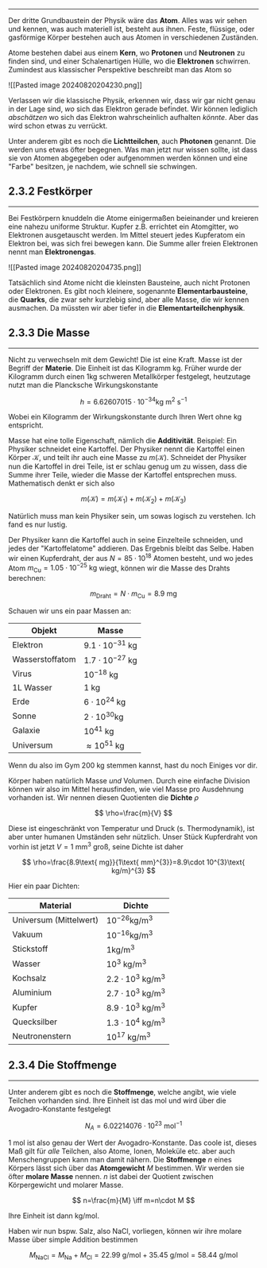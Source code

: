 ***

Der dritte Grundbaustein der Physik wäre das **Atom**. Alles was wir sehen und kennen, was auch materiell ist, besteht aus ihnen. Feste, flüssige, oder gasförmige Körper bestehen auch aus Atomen in verschiedenen Zuständen.

Atome bestehen dabei aus einem **Kern**, wo **Protonen** und **Neutronen** zu finden sind, und einer Schalenartigen Hülle, wo die **Elektronen** schwirren. Zumindest aus klassischer Perspektive beschreibt man das Atom so

![[Pasted image 20240820204230.png]]

Verlassen wir die klassische Physik, erkennen wir, dass wir gar nicht genau in der Lage sind, *wo* sich das Elektron gerade befindet. Wir können lediglich *abschätzen* wo sich das Elektron wahrscheinlich aufhalten *könnte*. Aber das wird schon etwas zu verrückt.

Unter anderem gibt es noch die **Lichtteilchen**, auch **Photonen** genannt. Die werden uns etwas öfter begegnen. Was man jetzt nur wissen sollte, ist dass sie von Atomen abgegeben oder aufgenommen werden können und eine "Farbe" besitzen, je nachdem, wie schnell sie schwingen.

## 2.3.2 Festkörper
***

Bei Festkörpern knuddeln die Atome einigermaßen beieinander und kreieren eine nahezu uniforme Struktur. Kupfer z.B. errichtet ein Atomgitter, wo Elektronen ausgetauscht werden. Im Mittel steuert jedes Kupferatom ein Elektron bei, was sich frei bewegen kann. Die Summe aller freien Elektronen nennt man **Elektronengas**.

![[Pasted image 20240820204735.png]]

Tatsächlich sind Atome nicht die kleinsten Bausteine, auch nicht Protonen oder Elektronen. Es gibt noch kleinere, sogenannte **Elementarbausteine**, die **Quarks**, die zwar sehr kurzlebig sind, aber alle Masse, die wir kennen ausmachen. Da müssten wir aber tiefer in die **Elementarteilchenphysik**.

## 2.3.3 Die Masse
***

Nicht zu verwechseln mit dem Gewicht! Die ist eine Kraft. Masse ist der Begriff der **Materie**. Die Einheit ist das Kilogramm $\text{kg}$. Früher wurde der Kilogramm durch einen 1kg schweren Metallkörper festgelegt, heutzutage nutzt man die Plancksche Wirkungskonstante

$$
h=6.62607015\cdot 10^{-34}\text{kg m}^{2}\text{ s}^{-1}
$$

Wobei ein Kilogramm der Wirkungskonstante durch Ihren Wert ohne $\text{kg}$ entspricht.

Masse hat eine tolle Eigenschaft, nämlich die **Additivität**. Beispiel: Ein Physiker schneidet eine Kartoffel. Der Physiker nennt die Kartoffel einen Körper $\mathcal{K}$, und teilt ihr auch eine Masse zu $m(\mathcal{K})$. Schneidet der Physiker nun die Kartoffel in drei Teile, ist er schlau genug um zu wissen, dass die Summe ihrer Teile, wieder die Masse der Kartoffel entsprechen muss. Mathematisch denkt er sich also

$$
m(\mathcal{K})=m(\mathcal{K}_{1})+m(\mathcal{K}_{2})+m(\mathcal{K}_{3})
$$

Natürlich muss man kein Physiker sein, um sowas logisch zu verstehen. Ich fand es nur lustig.

Der Physiker kann die Kartoffel auch in seine Einzelteile schneiden, und jedes der "Kartoffelatome" addieren. Das Ergebnis bleibt das Selbe. Haben wir einen Kupferdraht, der aus $N=85\cdot 10^{18}$ Atomen besteht, und wo jedes Atom $m_{\text{Cu}}=1.05\cdot 10^{-25}\text{ kg}$ wiegt, können wir die Masse des Drahts berechnen:

$$
m_{\text{Draht}}=N\cdot m_{\text{Cu}}=8.9\text{ mg}
$$

Schauen wir uns ein paar Massen an:

| Objekt | Masse |
| ------ | ----- |
Elektron|$9.1\cdot 10^{-31}\text{ kg}$
Wasserstoffatom|$1.7\cdot 10^{-27}\text{ kg}$
Virus|$10^{-18}\text{ kg}$
1L Wasser|$1\text{ kg}$
Erde|$6\cdot 10^{24}\text{ kg}$
Sonne|$2\cdot 10^{30}\text{kg}$
Galaxie|$10^{41}\text{ kg}$
Universum|$\approx10^{51}\text{ kg}$

Wenn du also im Gym $200\text{ kg}$ stemmen kannst, hast du noch Einiges vor dir.

Körper haben natürlich Masse *und* Volumen. Durch eine einfache Division können wir also im Mittel herausfinden, wie viel Masse pro Ausdehnung vorhanden ist. Wir nennen diesen Quotienten die **Dichte** $\rho$

$$
\rho=\frac{m}{V}
$$

Diese ist eingeschränkt von Temperatur und Druck (s. Thermodynamik), ist aber unter humanen Umständen sehr nützlich. Unser Stück Kupferdraht von vorhin ist jetzt $V=1\text{ mm}^{3}$ groß, seine Dichte ist daher

$$
\rho=\frac{8.9\text{ mg}}{1\text{ mm}^{3}}=8.9\cdot 10^{3}\text{ kg/m}^{3}
$$

Hier ein paar Dichten:

| Material | Dichte |
| -------- | ------ |
Universum (Mittelwert)|$10^{-26}\text{kg/m}^{3}$
Vakuum|$10^{-16}\text{kg/m}^{3}$
Stickstoff|$1\text{kg/m}^{3}$
Wasser|$10^{3}\text{ kg/m}^{3}$
Kochsalz|$2.2\cdot10^{3}\text{ kg/m}^{3}$
Aluminium|$2.7\cdot10^{3}\text{ kg/m}^{3}$
Kupfer|$8.9\cdot10^{3}\text{ kg/m}^{3}$
Quecksilber|$1.3\cdot10^{4}\text{ kg/m}^{3}$
Neutronenstern|$10^{17}\text{ kg/m}^{3}$


## 2.3.4 Die Stoffmenge
***

Unter anderem gibt es noch die **Stoffmenge**, welche angibt, wie viele Teilchen vorhanden sind. Ihre Einheit ist das $\text{mol}$ und wird über die Avogadro-Konstante festgelegt

$$
N_{A}=6.02214076\cdot 10^{23}\text{ mol}^{-1}
$$

$1\text{ mol}$ ist also genau der Wert der Avogadro-Konstante. Das coole ist, dieses Maß gilt für *alle* Teilchen, also Atome, Ionen, Moleküle etc. aber auch Menschengruppen kann man damit nähern. Die **Stoffmenge** $n$ eines Körpers lässt sich über das **Atomgewicht** $M$ bestimmen. Wir werden sie öfter **molare Masse** nennen. $n$ ist dabei der Quotient zwischen Körpergewicht und molarer Masse.

$$
n=\frac{m}{M} \iff m=n\cdot M
$$

Ihre Einheit ist dann $\text{kg/mol}$.

Haben wir nun bspw. Salz, also NaCl, vorliegen, können wir ihre molare Masse über simple Addition bestimmen

$$
M_{\text{NaCl}}=M_{\text{Na}}+M_{\text{Cl}}=22.99\text{ g/mol}+35.45\text{ g/mol}=58.44\text{ g/mol}
$$